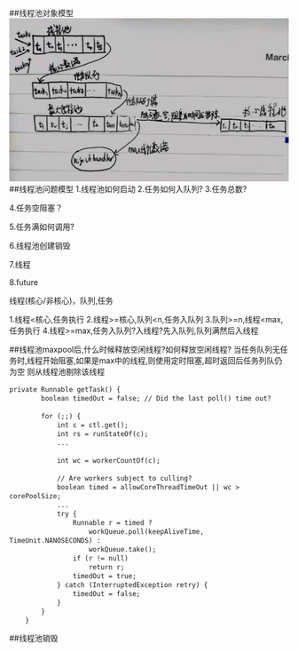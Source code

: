 ##线程池对象模型
![](.z_线程池问题清单_images/线程池.png)
##线程池问题模型
1.线程池如何启动
2.任务如何入队列?
3.任务总数?

4.任务空阻塞？

5.任务满如何调用?

6.线程池创建销毁

7.线程

8.future


线程(核心/非核心)，队列,任务

1.线程<核心,任务执行
2.线程>=核心,队列<n,任务入队列
3.队列>=n,线程<max,任务执行
4.线程>=max,任务入队列?入线程?先入队列,队列满然后入线程

##线程池maxpool后,什么时候释放空闲线程?如何释放空闲线程?
当任务队列无任务时,线程开始阻塞,如果是max中的线程,则使用定时阻塞,超时返回后任务列队仍为空
则从线程池剔除该线程
```
private Runnable getTask() {
        boolean timedOut = false; // Did the last poll() time out?

        for (;;) {
            int c = ctl.get();
            int rs = runStateOf(c);
            ...

            int wc = workerCountOf(c);

            // Are workers subject to culling?
            boolean timed = allowCoreThreadTimeOut || wc > corePoolSize;
            ...
            try {
                Runnable r = timed ?
                    workQueue.poll(keepAliveTime, TimeUnit.NANOSECONDS) :
                    workQueue.take();
                if (r != null)
                    return r;
                timedOut = true;
            } catch (InterruptedException retry) {
                timedOut = false;
            }
        }
    }
```
##线程池销毁

